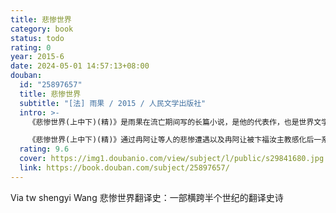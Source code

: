 ```yaml
---
title: 悲惨世界
category: book
status: todo
rating: 0
year: 2015-6
date: 2024-05-01 14:57:13+08:00
douban:
  id: "25897657"
  title: 悲惨世界
  subtitle: "[法] 雨果 / 2015 / 人民文学出版社"
  intro: >-
    《悲惨世界(上中下)(精)》是雨果在流亡期间写的长篇小说，是他的代表作，也是世界文学宝库的珍品之一。

    《悲惨世界(上中下)(精)》通过冉阿让等人的悲惨遭遇以及冉阿让被卞福汝主教感化后一系列令人感动的事迹，深刻揭露和批判了19世纪法国封建专制社会的腐朽本质及其罪恶现象，对穷苦人民在封建重压下所遭受的剥削欺诈和残酷迫害表示了悲悯和同情。
  rating: 9.6
  cover: https://img1.doubanio.com/view/subject/l/public/s29841680.jpg
  link: https://book.douban.com/subject/25897657/
---
```


Via tw shengyi Wang 悲惨世界翻译史：一部横跨半个世纪的翻译史诗
